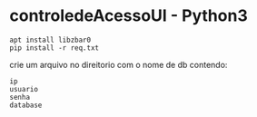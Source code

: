 # controledeAcessoUI - Python3
```
apt install libzbar0
pip install -r req.txt
```
crie um arquivo no direitorio com o nome de db contendo:
```
ip
usuario
senha
database
```
